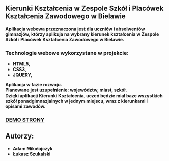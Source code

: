 <h2>Kierunki Kształcenia w Zespole Szkół i Placówek Kształcenia Zawodowego w Bielawie</h2>
<b>Aplikacja webowa przeznaczona jest dla uczniów i absolwentów gimnazjów, którzy aplikuja na wybrany kierunek kształcenia w Zespole Szkół i Placówek Kształcenia Zawodowego w Bielawie.<b>

<h3>Technologie webowe wykorzystane w projekcie: </h3>
<ul>
<li>HTML5,</li>
<li>CSS3,</li>
<li>JQUERY,</li>
</ul>
Aplikacja w fazie rozwoju.
<br>
Planowane jest uzupełnienie: województw, miast, szkół.
<br>
Dzięki aplikacji Kierunki Kształcenia, uczeń będzie miał baze wszystkich szkół ponadgimnazjalnych w jednym miejscu, wraz z kierunkami i opisami zawodów.
<br>


<h3><a href="http://kierunkizsipkz.5v.pl/" target="_blank">DEMO STRONY</a></h3>


<h2>Autorzy: </h2>
<ul>
<li>Adam Mikołajczyk</li>
<li>Łukasz Szukalski</li>
</ul>

